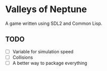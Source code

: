 # Valleys of Neptune

A game written using SDL2 and Common Lisp.

## TODO

- [ ] Variable for simulation speed
- [ ] Collisions
- [ ] A better way to package everything
